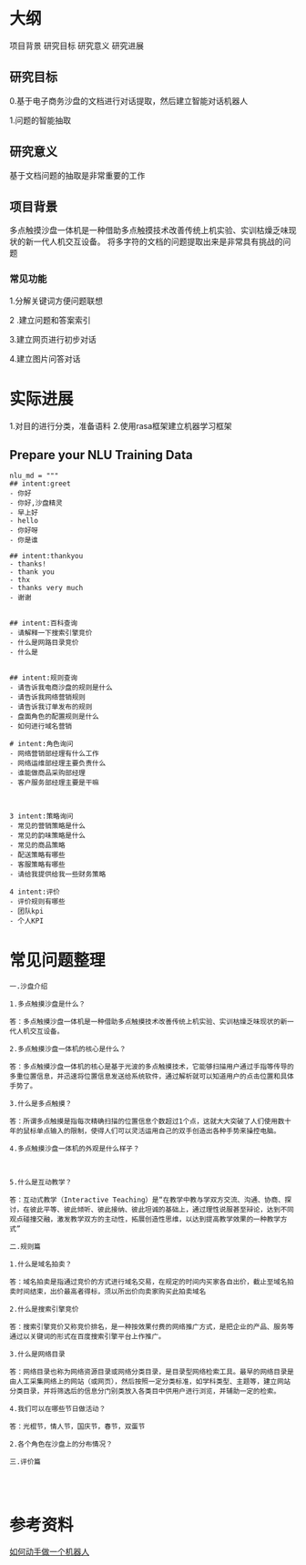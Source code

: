 
# 大纲

项目背景
研究目标
研究意义
研究进展

## 研究目标

0.基于电子商务沙盘的文档进行对话提取，然后建立智能对话机器人

1.问题的智能抽取

## 研究意义

基于文档问题的抽取是非常重要的工作

## 项目背景

多点触摸沙盘一体机是一种借助多点触摸技术改善传统上机实验、实训枯燥乏味现状的新一代人机交互设备。
将多字符的文档的问题提取出来是非常具有挑战的问题

### 常见功能
1.分解关键词方便问题联想

2 .建立问题和答案索引

3.建立网页进行初步对话

4.建立图片问答对话

# 实际进展

1.对目的进行分类，准备语料
2.使用rasa框架建立机器学习框架


##  Prepare your NLU Training Data
```
nlu_md = """
## intent:greet
- 你好
- 你好,沙盘精灵
- 早上好
- hello
- 你好呀
- 你是谁

## intent:thankyou
- thanks!
- thank you
- thx
- thanks very much
- 谢谢


## intent:百科查询
- 请解释一下搜索引擎竞价
- 什么是网路目录竞价
- 什么是


## intent:规则查询
- 请告诉我电商沙盘的规则是什么
- 请告诉我网络营销规则
- 请告诉我订单发布的规则
- 盘面角色的配置规则是什么
- 如何进行域名营销

# intent:角色询问
- 网络营销部经理有什么工作
- 网络运维部经理主要负责什么
- 谁能做商品采购部经理
- 客户服务部经理主要是干嘛



3 intent:策略询问
- 常见的营销策略是什么
- 常见的韵味策略是什么
- 常见的商品策略
- 配送策略有哪些
- 客服策略有哪些
- 请给我提供给我一些财务策略

4 intent:评价
- 评价规则有哪些
- 团队kpi
- 个人KPI

```




# 常见问题整理
```
一.沙盘介绍

1.多点触摸沙盘是什么？

答：多点触摸沙盘一体机是一种借助多点触摸技术改善传统上机实验、实训枯燥乏味现状的新一代人机交互设备。

2.多点触摸沙盘一体机的核心是什么？

答：多点触摸沙盘一体机的核心是基于光波的多点触摸技术，它能够扫描用户通过手指等传导的多重位置信息，并迅速将位置信息发送给系统软件，通过解析就可以知道用户的点击位置和具体手势了。

3.什么是多点触摸？

答：所谓多点触摸是指每次精确扫描的位置信息个数超过1个点，这就大大突破了人们使用数十年的鼠标单点输入的限制，使得人们可以灵活运用自己的双手创造出各种手势来操控电脑。

4.多点触摸沙盘一体机的外观是什么样子？



5.什么是互动教学？

答：互动式教学（Interactive Teaching）是“在教学中教与学双方交流、沟通、协商、探讨，在彼此平等、彼此倾听、彼此接纳、彼此坦诚的基础上，通过理性说服甚至辩论，达到不同观点碰撞交融，激发教学双方的主动性，拓展创造性思维，以达到提高教学效果的一种教学方式”

二.规则篇

1.什么是域名拍卖？

答：域名拍卖是指通过竞价的方式进行域名交易，在规定的时间内买家各自出价，截止至域名拍卖时间结束，出价最高者得标，须以所出价向卖家购买此拍卖域名

2.什么是搜索引擎竞价

答：搜索引擎竞价又称竞价排名，是一种按效果付费的网络推广方式，是把企业的产品、服务等通过以关键词的形式在百度搜索引擎平台上作推广。

3.什么是网络目录

答：网络目录也称为网络资源目录或网络分类目录，是目录型网络检索工具。最早的网络目录是由人工采集网络上的网站（或网页），然后按照一定分类标准，如学科类型、主题等，建立网站分类目录，并将筛选后的信息分门别类放入各类目中供用户进行浏览，并辅助一定的检索。

4.我们可以在哪些节日做活动？ 

答：光棍节，情人节，国庆节，春节，双蛋节

2.各个角色在沙盘上的分布情况？

三.评价篇




```




# 参考资料
[如何动手做一个机器人](https://github.com/warmheartli/ChatBotCourse)














